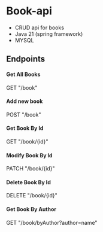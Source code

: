 # Book-api
- CRUD api for books  
- Java 21 (spring framework)
- MYSQL

## Endpoints
#### Get All Books
GET "/book"

#### Add new book
POST "/book"

#### Get Book By Id
GET "/book/{id}"

#### Modify Book By Id
PATCH "/book/{id}"

#### Delete Book By Id
DELETE "/book/{id}"

#### Get Book By Author
GET "/book/byAuthor?author=name"